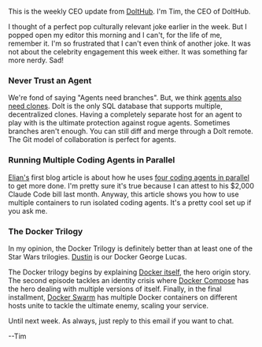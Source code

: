 This is the weekly CEO update from [DoltHub](https://www.dolthub.com/). I'm Tim, the CEO of DoltHub. 

I thought of a perfect pop culturally relevant joke earlier in the week. But I popped open my editor this morning and I can't, for the life of me, remember it. I'm so frustrated that I can't even think of another joke. It was not about the celebrity engagement this week either. It was something far more nerdy. Sad!

### Never Trust an Agent

We're fond of saying "Agents need branches". But, we think [agents also need clones](https://www.dolthub.com/blog/2025-08-25-agents-need-clones/). Dolt is the only SQL database that supports multiple, decentralized clones. Having a completely separate host for an agent to play with is the ultimate protection against rogue agents. Sometimes branches aren't enough. You can still diff and merge through a Dolt remote. The Git model of collaboration is perfect for agents.

### Running Multiple Coding Agents in Parallel

[Elian's](https://www.dolthub.com/team#elian) first blog article is about how he uses [four coding agents in parallel](https://www.dolthub.com/blog/2025-08-28-how-i-use-multiple-agents-in-parallel/) to get more done. I'm pretty sure it's true because I can attest to his $2,000 Claude Code bill last month. Anyway, this article shows you how to use multiple containers to run isolated coding agents. It's a pretty cool set up if you ask me.

### The Docker Trilogy

In my opinion, the Docker Trilogy is definitely better than at least one of the Star Wars trilogies. [Dustin](https://www.dolthub.com/team#dustin) is our Docker George Lucas. 

The Docker trilogy begins by explaining [Docker itself](https://www.dolthub.com/blog/2025-07-22-a-beginners-guide-to-docker/), the hero origin story. The second episode tackles an identity crisis where [Docker Compose](https://www.dolthub.com/blog/2025-08-19-a-beginners-guide-to-docker-compose/) has the hero dealing with multiple versions of itself. Finally, in the final installment, [Docker Swarm](https://www.dolthub.com/blog/2025-08-27-a-beginners-guide-to-docker-swarm/) has multiple Docker containers on different hosts unite to tackle the ultimate enemy, scaling your service. 

Until next week. As always, just reply to this email if you want to chat.

--Tim